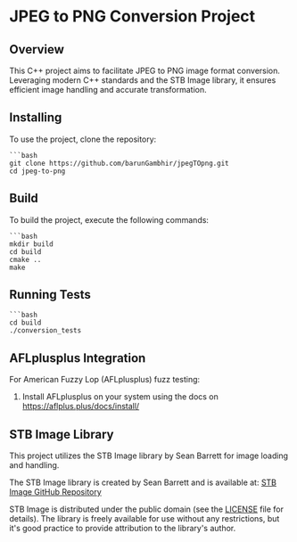 # JPEG to PNG Conversion Project

## Overview
This C++ project aims to facilitate JPEG to PNG image format conversion. Leveraging modern C++ standards and the STB Image library, it ensures efficient image handling and accurate transformation.

## Installing
To use the project, clone the repository:

    ```bash
    git clone https://github.com/barunGambhir/jpegTOpng.git
    cd jpeg-to-png

## Build
To build the project, execute the following commands:

    ```bash
    mkdir build
    cd build
    cmake ..
    make
    

## Running Tests
    ```bash
    cd build
    ./conversion_tests



## AFLplusplus Integration
For American Fuzzy Lop (AFLplusplus) fuzz testing:

1. Install AFLplusplus on your system using the docs on https://aflplus.plus/docs/install/


## STB Image Library

This project utilizes the STB Image library by Sean Barrett for image loading and handling.

The STB Image library is created by Sean Barrett and is available at: [STB Image GitHub Repository](https://github.com/nothings/stb)

STB Image is distributed under the public domain (see the [LICENSE](https://github.com/nothings/stb/blob/master/LICENSE) file for details). The library is freely available for use without any restrictions, but it's good practice to provide attribution to the library's author.

